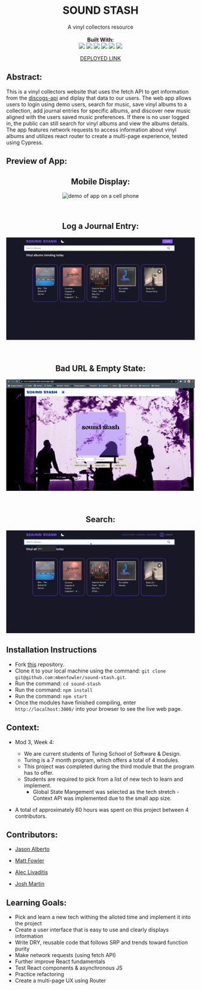 <div align="center">
<h1> SOUND STASH </h1>
A vinyl collectors resource
<br> 

<br>
<b>Built With:</b>
<br>

  <img src="https://img.shields.io/badge/React-20232A?style=for-the-badge&logo=react&logoColor=61DAFB" />
  <img src="https://img.shields.io/badge/JavaScript-323330?style=for-the-badge&logo=javascript&logoColor=F7DF1E" /> 
  <img src="https://img.shields.io/badge/CSS3-1572B6?style=for-the-badge&logo=css3&logoColor=white" /> 
  <img src="https://img.shields.io/badge/HTML5-E34F26?style=for-the-badge&logo=html5&logoColor=white" />
  <img src="https://img.shields.io/badge/Vercel-000000.svg?style=for-the-badge&logo=Vercel&logoColor=white" />
<img src="https://img.shields.io/badge/-cypress-%23E5E5E5?style=for-the-badge&logo=cypress&logoColor=058a5e" /> 

[DEPLOYED LINK](https://sound-stash-mu.vercel.app/) <!-- LINK TO BE ADDED ONCE DEPLOYED-->
</div>


## Abstract: 
This is a vinyl collectors website that uses the fetch API to get information from the [discogs-api](https://www.discogs.com/developers) and diplay that data to our users. The web app allows users to login using demo users, search for music, save vinyl albums to a collection, add journal entries for specific albums, and discover new music aligned with the users saved music preferences. If there is no user logged in, the public can still search for vinyl albums and view the albums details. The app features network requests to access information about vinyl albums and utilizes react router to create a multi-page experience, tested using Cypress.

## Preview of App:

<div align="center">

  <h2> Mobile Display: </h2>

  <img height="300px" src='./public/images/mobile.gif' alt='demo of app on a cell phone'> <!-- ADD phone preview here -->

  <br>  

  <h2> Log a Journal Entry: </h2>

  <img src='./public/images/journal-entry.gif' alt='demo of app displaying a journal entry'> <!-- ADD journal preview here -->

  <br>

  <h2> Bad URL & Empty State: </h2>

  <img src='./public/images/sad-paths.gif' alt='demo of app showing empty search state and bad url redirect'> <!-- ADD sad path preview here -->

  <br>

  <h2> Search: </h2>

  <img src='./public/images/search-feature.gif' alt='demo of app sarching viewing albums' > <!-- ADD search preview here -->

</div>

## Installation Instructions 
- Fork [this](https://github.com/mbenfowler/sound-stash) repository. 
- Clone it to your local machine using the command: `git clone git@github.com:mbenfowler/sound-stash.git`.
- Run the command: `cd sound-stash`
- Run the command: `npm install`
- Run the command: `npm start`
- Once the modules have finished compiling, enter `http://localhost:3000/` into your browser to see the live web page. 



## Context: 
- Mod 3, Week 4: 
  - We are current students of Turing School of Software & Design. 
  - Turing is a 7 month program, which offers a total of 4 modules. 
  - This project was completed during the third module that the program has to offer. 
  - Students are required to pick from a list of new tech to learn and implement.
    - Global State Mangement was selected as the tech stretch - Context API was implemented due to the small app size. 

- A total of approximately 60 hours was spent on this project between 4 contributors. 

## Contributors: 
- [Jason Alberto](https://github.com/jalbe0076)

- [Matt Fowler](https://github.com/mbenfowler)

- [Alec Livaditis](https://github.com/alivaditis)

- [Josh Martin](https://github.com/jmartin777)


## Learning Goals:
- Pick and learn a new tech withing the alloted time and implement it into the project 
- Create a user interface that is easy to use and clearly displays information
- Write DRY, reusable code that follows SRP and trends toward function purity
- Make network requests (using fetch API)
- Further improve React fundamentals
- Test React components & asynchronous JS
- Practice refactoring
- Create a multi-page UX using Router
